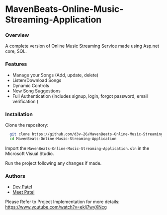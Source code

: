 
# MavenBeats-Online-Music-Streaming-Application


### Overview
A complete version of Online Music Streaming Service made using Asp.net core, SQL.

### Features
- Manage your Songs (Add, update, delete)
- Listen/Download Songs
- Dynamic Controls 
- New Song Suggestions
- Full Authentication (includes signup, login, forgot password, email verification )
  
### Installation

Clone the repository:

```bash
  git clone https://github.com/d3v-26/MavenBeats-Online-Music-Streaming-Application.git
  cd MavenBeats-Online-Music-Streaming-Application
```

Import the `MavenBeats-Online-Music-Streaming-Application.sln` in the Microsoft Visual Studio.

Run the project following any changes if made.

### Authors

- [Dev Patel](https://www.github.com/d3v-26)
- [Meet Patel](https://github.com/meet-pat619)

Please Refer to Project Implementation for more details: https://www.youtube.com/watch?v=eklj7wyXNcg
